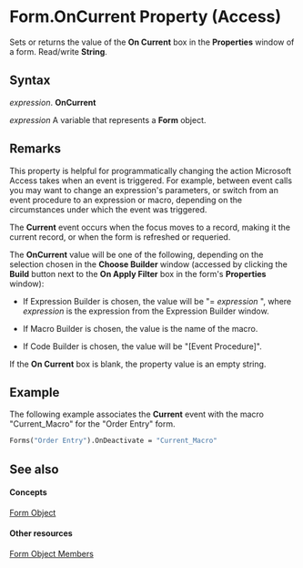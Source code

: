 
# Form.OnCurrent Property (Access)

Sets or returns the value of the  **On Current** box in the **Properties** window of a form. Read/write **String**.


## Syntax

 _expression_. **OnCurrent**

 _expression_ A variable that represents a **Form** object.


## Remarks

This property is helpful for programmatically changing the action Microsoft Access takes when an event is triggered. For example, between event calls you may want to change an expression's parameters, or switch from an event procedure to an expression or macro, depending on the circumstances under which the event was triggered. 

The  **Current** event occurs when the focus moves to a record, making it the current record, or when the form is refreshed or requeried.

The  **OnCurrent** value will be one of the following, depending on the selection chosen in the **Choose Builder** window (accessed by clicking the **Build** button next to the **On Apply Filter** box in the form's **Properties** window):


- If Expression Builder is chosen, the value will be "= _expression_ ", where _expression_ is the expression from the Expression Builder window.
    
- If Macro Builder is chosen, the value is the name of the macro. 
    
- If Code Builder is chosen, the value will be "[Event Procedure]". 
    
If the  **On Current** box is blank, the property value is an empty string.


## Example

The following example associates the  **Current** event with the macro "Current_Macro" for the "Order Entry" form.


```vb
Forms("Order Entry").OnDeactivate = "Current_Macro" 

```


## See also


#### Concepts


[Form Object](72ef9219-142b-b690-b696-3eba9a5d4522.md)
#### Other resources


[Form Object Members](e1976b58-28ca-8f76-cdf3-6732cb06ce6c.md)
